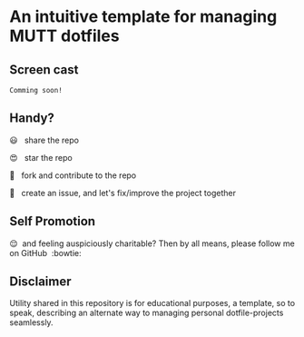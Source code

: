 # An intuitive template for managing MUTT dotfiles

## Screen cast
`Comming soon!`

## Handy?
:smiley: &nbsp; share the repo

:heart_eyes: &nbsp; star the repo

:raising_hand: &nbsp; fork and contribute to the repo

:no_good: &nbsp; create an issue, and let's fix/improve the project together

## Self Promotion
:relieved: &nbsp;and feeling auspiciously charitable? Then by all means, please follow me on GitHub &nbsp;:bowtie:

## Disclaimer
Utility shared in this repository is for educational purposes, a template, so to speak, describing an alternate way to managing personal dotfile-projects seamlessly.
